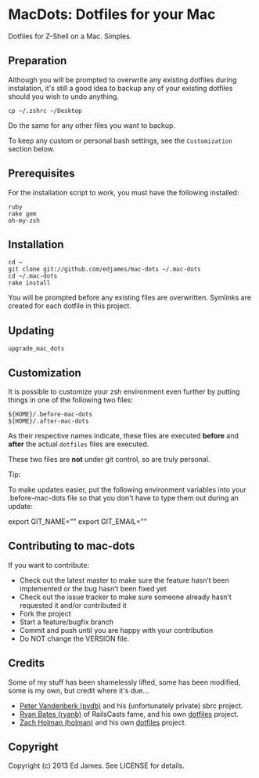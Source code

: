 MacDots: Dotfiles for your Mac
==============================

Dotfiles for Z-Shell on a Mac. Simples.

Preparation
-----------
Although you will be prompted to overwrite any existing dotfiles during instalation, it's still a good idea to backup any of your existing dotfiles should you wish to undo anything.

    cp ~/.zshrc ~/Desktop

Do the same for any other files you want to backup.

To keep any custom or personal bash settings, see the `Customization` section below.

Prerequisites
-------------
For the installation script to work, you must have the following installed:

    ruby
    rake gem
    oh-my-zsh

Installation
------------
    cd ~
    git clone git://github.com/edjames/mac-dots ~/.mac-dots
    cd ~/.mac-dots
    rake install

You will be prompted before any existing files are overwritten. Symlinks are created for each dotfile in this project.

Updating
--------
    upgrade_mac_dots

Customization
-------------
It is possible to customize your zsh environment even further by putting things in one of the following two files:

    ${HOME}/.before-mac-dots
    ${HOME}/.after-mac-dots

As their respective names indicate, these files are executed **before** and **after** the actual `dotfiles` files are executed.

These two files are **not** under git control, so are truly personal.

Tip:

To make updates easier, put the following environment variables into your
.before-mac-dots file so that you don't have to type them out during an update:

export GIT_NAME="<your name>"
export GIT_EMAIL="<your email>"

Contributing to mac-dots
------------------------
If you want to contribute:

* Check out the latest master to make sure the feature hasn’t been implemented or the bug hasn’t been fixed yet
* Check out the issue tracker to make sure someone already hasn’t requested it and/or contributed it
* Fork the project
* Start a feature/bugfix branch
* Commit and push until you are happy with your contribution
* Do NOT change the VERSION file.

Credits
-------
Some of my stuff has been shamelessly lifted, some has been modified, some is my own, but credit where it's due...

* [Peter Vandenberk (pvdb)](https://github.com/pvdb) and his (unfortunately private) sbrc project.
* [Ryan Bates (ryanb)](https://github.com/ryanb) of RailsCasts fame, and his own [dotfiles](https://github.com/ryanb/dotfiles) project.
* [Zach Holman (holman)](https://github.com/holman) and his own [dotfiles](https://github.com/holman/dotfiles) project.

Copyright
---------

Copyright (c) 2013 Ed James. See LICENSE for details.
